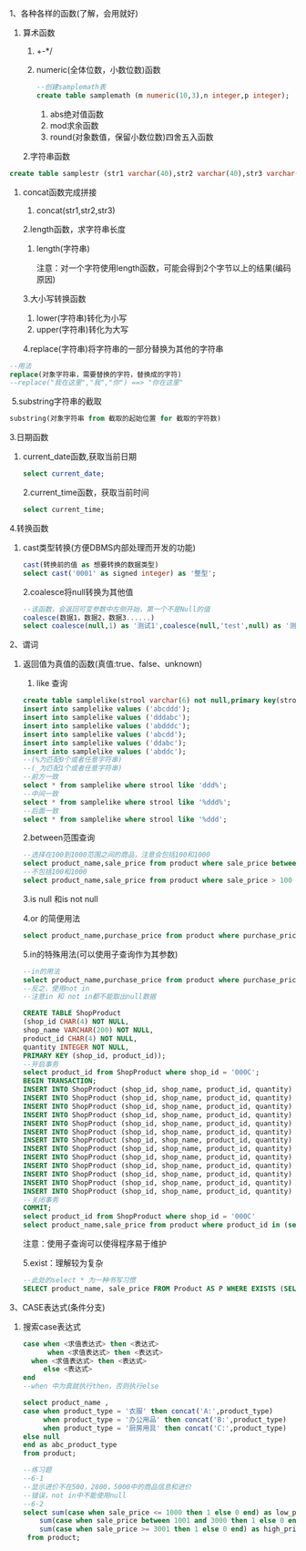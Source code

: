 1、各种各样的函数(了解，会用就好)

1. 算术函数

   1. +-*/

   2. numeric(全体位数，小数位数)函数

      ```sql
      --创建samplemath表
      create table samplemath (m numeric(10,3),n integer,p integer);
      ```

      1. abs绝对值函数
      2. mod求余函数
      3. round(对象数值，保留小数位数)四舍五入函数

   2.字符串函数

```sql
create table samplestr (str1 varchar(40),str2 varchar(40),str3 varchar(40));
```

1. concat函数完成拼接

   1. concat(str1,str2,str3)

   2.length函数，求字符串长度

   1. length(字符串)

      注意：对一个字符使用length函数，可能会得到2个字节以上的结果(编码原因)

   3.大小写转换函数

   1. lower(字符串)转化为小写
   2. upper(字符串)转化为大写

   4.replace(字符串)将字符串的一部分替换为其他的字符串

```sql
--用法
replace(对象字符串，需要替换的字符，替换成的字符)
--replace("我在这里","我","你") ==> "你在这里"
```

​	5.substring字符串的截取

```sql
substring(对象字符串 from 截取的起始位置 for 截取的字符数)
```

3.日期函数

1. current_date函数,获取当前日期

   ```sql
   select current_date;
   ```

   2.current_time函数，获取当前时间

   ```sql
   select current_time;
   ```

4.转换函数

1. cast类型转换(方便DBMS内部处理而开发的功能)

   ```sql
   cast(转换前的值 as 想要转换的数据类型)
   select cast('0001' as signed integer) as '整型';
   ```

   2.coalesce将null转换为其他值

   ```sql
   --该函数，会返回可变参数中左侧开始，第一个不是Null的值
   coalesce(数据1，数据2，数据3......)
   select coalesce(null,1) as '测试1',coalesce(null,'test',null) as '测试2',coalesce(null,null,'2019-4-21') as '测试3' ;
   ```

2、谓词

1. 返回值为真值的函数(真值:true、false、unknown)

   1. like 查询

   ```sql
   create table samplelike(strool varchar(6) not null,primary key(strool));
   insert into samplelike values ('abcddd');
   insert into samplelike values ('dddabc');
   insert into samplelike values ('abdddc');
   insert into samplelike values ('abcdd');
   insert into samplelike values ('ddabc');
   insert into samplelike values ('abddc');
   --(%为匹配0个或者任意字符串)
   --(_为匹配1个或者任意字符串)
   --前方一致
   select * from samplelike where strool like 'ddd%';
   --中间一致
   select * from samplelike where strool like '%ddd%';
   --后面一致
   select * from samplelike where strool like '%ddd';
   ```

   2.between范围查询

   ```sql
   --选择在100到1000范围之间的商品，注意会包括100和1000
   select product_name,sale_price from product where sale_price between 100 and 1000;
   --不包括100和1000
   select product_name,sale_price from product where sale_price > 100 and sale_price < 1000;
   ```

   3.is null 和is not null

   4.or 的简便用法

   ```sql
   select product_name,purchase_price from product where purchase_price = 320 or purchase_price = 500 or purchase_price = 5000;
   
   ```

   5.in的特殊用法(可以使用子查询作为其参数)

   ```sql
   --in的用法
   select product_name,purchase_price from product where purchase_price in(320,500,5000);
   --反之，使用not in
   --注意in 和 not in都不能取出null数据
   
   CREATE TABLE ShopProduct
   (shop_id CHAR(4) NOT NULL,
   shop_name VARCHAR(200) NOT NULL,
   product_id CHAR(4) NOT NULL,
   quantity INTEGER NOT NULL,
   PRIMARY KEY (shop_id, product_id));
   --开启事务
   select product_id from ShopProduct where shop_id = '000C';
   BEGIN TRANSACTION; 
   INSERT INTO ShopProduct (shop_id, shop_name, product_id, quantity) VALUES ('000A', '东京', '0001', 30);
   INSERT INTO ShopProduct (shop_id, shop_name, product_id, quantity) VALUES ('000A', '东京', '0002', 50);
   INSERT INTO ShopProduct (shop_id, shop_name, product_id, quantity) VALUES ('000A', '东京', '0003', 15);
   INSERT INTO ShopProduct (shop_id, shop_name, product_id, quantity) VALUES ('000B', '名古屋', '0002', 30);
   INSERT INTO ShopProduct (shop_id, shop_name, product_id, quantity) VALUES ('000B', '名古屋', '0003', 120);
   INSERT INTO ShopProduct (shop_id, shop_name, product_id, quantity) VALUES ('000B', '名古屋', '0004', 20);
   INSERT INTO ShopProduct (shop_id, shop_name, product_id, quantity) VALUES ('000B', '名古屋', '0006', 10);
   INSERT INTO ShopProduct (shop_id, shop_name, product_id, quantity) VALUES ('000B', '名古屋', '0007', 40);
   INSERT INTO ShopProduct (shop_id, shop_name, product_id, quantity) VALUES ('000C', '大阪', '0003', 20);
   INSERT INTO ShopProduct (shop_id, shop_name, product_id, quantity) VALUES ('000C', '大阪', '0004', 50);
   INSERT INTO ShopProduct (shop_id, shop_name, product_id, quantity) VALUES ('000C', '大阪', '0006', 90);
   INSERT INTO ShopProduct (shop_id, shop_name, product_id, quantity) VALUES ('000C', '大阪', '0007', 70);
   INSERT INTO ShopProduct (shop_id, shop_name, product_id, quantity) VALUES ('000D', '福冈', '0001', 100);
   --关闭事务
   COMMIT;
   select product_id from ShopProduct where shop_id = '000C'
   select product_name,sale_price from product where product_id in (select product_id from ShopProduct where shop_id = '000C') ;
   ```

   注意：使用子查询可以使得程序易于维护

   5.exist：理解较为复杂

   ```sql
   --此处的select * 为一种书写习惯
   SELECT product_name, sale_price FROM Product AS P WHERE EXISTS (SELECT * FROM ShopProduct AS SP WHERE SP.shop_id = '000C' AND SP.product_id = P.product_id);
   ```

3、CASE表达式(条件分支)

1. 搜索case表达式

   ```sql
   case when <求值表达式> then <表达式> 
      	 when <求值表达式> then <表达式> 
   	 when <求值表达式> then <表达式>
        else <表达式>
   end
   --when 中为真就执行then，否则执行else
   ```

   ```sql
   select product_name ,
   case when product_type = '衣服' then concat('A:',product_type)
        when product_type = '办公用品' then concat('B:',product_type)
        when product_type = '厨房用具' then concat('C:',product_type)
   else null
   end as abc_product_type
   from product;
   ```

   ```sql
   --练习题
   --6-1
   --显示进价不在500，2800，5000中的商品信息和进价
   --错误，not in中不能使用null
   --6-2
   select sum(case when sale_price <= 1000 then 1 else 0 end) as low_price,
   	   sum(case when sale_price between 1001 and 3000 then 1 else 0 end) as mid_price,
   	   sum(case when sale_price >= 3001 then 1 else 0 end) as high_price
   	from product;
   ```

   